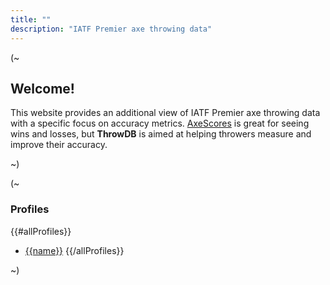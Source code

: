 ```yaml
---
title: ""
description: "IATF Premier axe throwing data"
---
```


[axe-scores]: https://axescores.com

(~

## Welcome!

This website provides an additional view of IATF Premier axe throwing data with a specific focus on accuracy metrics. [AxeScores][axe-scores] is great for seeing wins and losses, but **ThrowDB** is aimed at helping throwers measure and improve their accuracy.

~)

(~

### Profiles

{{#allProfiles}}
- [{{name}}](/{{profileId}})
{{/allProfiles}}

~)